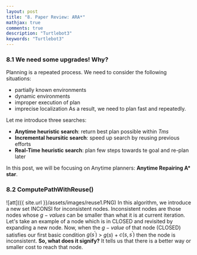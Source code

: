 ```yaml
---
layout: post
title: "8. Paper Review: ARA*"
mathjax: true
comments: true
description: "Turtlebot3"
keywords: "Turtlebot3"
---  
```


### 8.1 We need some upgrades! Why?

Planning is a repeated process. We need to consider the following situations:
* partially known environments
* dynamic environments
* improper execution of plan
* imprecise localization
As a result, we need to plan fast and repeatedly.

Let me introduce three searches:
* **Anytime heuristic search**: return best plan possible within $T ms$
* **Incremental heursitic search**: speed up search by reusing previous efforts
* **Real-Time heuristic search**: plan few steps towards te goal and re-plan later

In this post, we will be focusing on Anytime planners: **Anytime Repairing A\* star**.

### 8.2 ComputePathWithReuse()
![att]({{ site.url }}/assets/images/reuse1.PNG)
In this algorithm, we introduce a new set INCONSI for inconsistent nodes. Inconsistent nodes are those nodes whose $g-values$ can be smaller than what it is at current iteration. Let's take an example of a node which is in CLOSED and revisited by expanding a new node. Now, when the $g-value$ of that node (CLOSED) satisfies our first basic condition $g(s^{'})$ $>$ $g(s)$ + $c(s,s^{'})$ then the node is inconsistent. **So, what does it signify?** It tells us that there is a better way or smaller cost to reach that node. 
